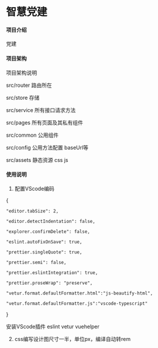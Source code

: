 # 智慧党建

#### 项目介绍
党建

#### 项目架构
项目架构说明

src/router 路由所在

src/store 存储

src/service 所有接口请求方法

src/pages 所有页面及其私有组件

src/common 公用组件

src/config 公用方法配置 baseUrl等

src/assets 静态资源 css js



#### 使用说明

1. 配置VScode编码

{

    "editor.tabSize": 2,

    "editor.detectIndentation": false,

    "explorer.confirmDelete": false,

    "eslint.autoFixOnSave": true,

    "prettier.singleQuote": true,

    "prettier.semi": false,

    "prettier.eslintIntegration": true,

    "prettier.proseWrap": "preserve",

    "vetur.format.defaultFormatter.html":"js-beautify-html",

    "vetur.format.defaultFormatter.js":"vscode-typescript"

}

安装VScode插件 eslint  vetur  vuehelper


2. css编写设计图尺寸一半，单位px，编译自动转rem
